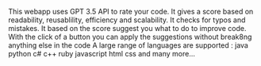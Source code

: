 This webapp uses GPT 3.5 API to rate your code.
It gives a score based on readability, reusablility, efficiency and scalability.
It checks for typos and mistakes.
It based on the score suggest you what to do to improve code.
With the click of a button you can apply the suggestions without break8ng anything else in the code
A large range of languages are supported :
java
python
c#
c++
ruby
javascript
html
css 
and many more...
